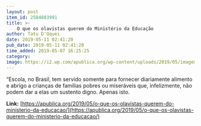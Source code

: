 ```yaml
---
layout: post
item_id: 2584883991
title: >-
    O que os olavistas querem do Ministério da Educação
author: Tatu D'Oquei
date: 2019-05-11 02:41:20
pub_date: 2019-05-11 02:41:20
time_added: 2019-05-07 16:25:25
category: 
image: https://i2.wp.com/apublica.org/wp-content/uploads/2019/05/imagem-de-capa.jpg?fit=1600%2C893&ssl=1
---
```


“Escola, no Brasil, tem servido somente para fornecer diariamente alimento e abrigo a crianças de famílias pobres ou miseráveis que, infelizmente, não podem dar a elas um sustento digno. Apenas isto.

**Link:** [https://apublica.org/2019/05/o-que-os-olavistas-querem-do-ministerio-da-educacao/](https://apublica.org/2019/05/o-que-os-olavistas-querem-do-ministerio-da-educacao/)

